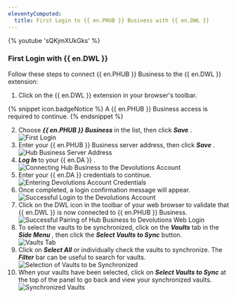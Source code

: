```yaml
---
eleventyComputed:
  title: First Login to {{ en.PHUB }} Business with {{ en.DWL }}
---
```

{% youtube 'sQKjmXUkGks' %}  

### First Login with {{ en.DWL }} 

Follow these steps to connect {{ en.PHUB }} Business to the {{ en.DWL }} extension:  

1. Click on the {{ en.DWL }} extension in your browser&apos;s toolbar.  

{% snippet icon.badgeNotice %} 
A {{ en.PHUB }} Business access is required to continue. 
{% endsnippet %}
 
2. Choose ***{{ en.PHUB }} Business*** in the list, then click ***Save*** .  
![First Login](/img/en/hub/Dwl4021.png) 
1. Enter your {{ en.PHUB }} Business server address, then click ***Save*** .  
![Hub Business Server Address](/img/en/hub/Dwl4026.png) 
1. ***Log In*** to your {{ en.DA }} .  
![Connecting Hub Business to the Devolutions Account](/img/en/hub/Dwl4022.png) 
1. Enter your {{ en.DA }} credentials to continue.  
![Entering Devolutions Account Credentials](/img/en/hub/Dwl4023.png) 
1. Once completed, a login confirmation message will appear.  
![Successful Login to the Devolutions Account](/img/en/hub/Dwl4047.png) 
1. Click on the DWL icon in the toolbar of your web browser to validate that {{ en.DWL }} is now connected to {{ en.PHUB }} Business.  
![Successful Pairing of Hub Business to Devolutions Web Login](/img/en/hub/Dwl4026.png) 
1. To select the vaults to be synchronized, click on the ***Vaults*** tab in the ***Side Menu*** , then click the ***Select Vaults to Sync*** button.  
![Vaults Tab](/img/en/hub/Dwl4053.png) 
1. Click on ***Select All*** or individually check the vaults to synchronize. The ***Filter*** bar can be useful to search for vaults.  
![Selection of Vaults to be Synchronized](/img/en/hub/Hub2079.png) 
1. When your vaults have been selected, click on ***Select Vaults to Sync*** at the top of the panel to go back and view your synchronized vaults.  
![Synchronized Vaults](/img/en/hub/Dwl4049.png) 

